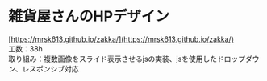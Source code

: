 # 雑貨屋さんのHPデザイン   
[https://mrsk613.github.io/zakka/](https://mrsk613.github.io/zakka/)  
工数：38h   
取り組み：複数画像をスライド表示させるjsの実装、jsを使用したドロップダウン、レスポンシブ対応
